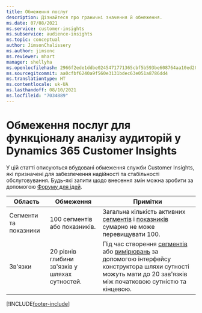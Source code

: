 ```yaml
---
title: Обмеження послуг
description: Дізнайтеся про граничні значення й обмеження.
ms.date: 07/08/2021
ms.service: customer-insights
ms.subservice: audience-insights
ms.topic: conceptual
author: JimsonChalissery
ms.author: jimsonc
ms.reviewer: mhart
manager: shellyha
ms.openlocfilehash: 2966f2ede1ddbe0245471771365cbf5b593be608764aa10ed28d962c52bb8067
ms.sourcegitcommit: aa0cfbf6240a9f560e3131bdec63e051a8786dd4
ms.translationtype: HT
ms.contentlocale: uk-UA
ms.lasthandoff: 08/10/2021
ms.locfileid: "7034889"
---
```

# <a name="service-limits-in-dynamics-365-customer-insights-audience-insights-capability"></a>Обмеження послуг для функціоналу аналізу аудиторій у Dynamics 365 Customer Insights

У цій статті описуються вбудовані обмеження служби Customer Insights, які призначені для забезпечення надійності та стабільності обслуговування. Будь-які запити щодо внесення змін можна зробити за допомогою [Форуму для ідей](https://go.microsoft.com/fwlink/?linkid=2074172). 
 
| Область  | Обмеження  | Примітки |
|-------------|---------------------------------------------------------------------|---------------------------------------------------------------------|
| Сегменти та показники | 100 сегментів або показників. | Загальна кількість активних [сегментів](segments.md) і [показників](measures.md) сумарно не може перевищувати 100.  |
| Зв'язки | 20 рівнів глибини зв'язків у шляхах сутностей. | Під час створення [сегментів](segments.md) або [вимірювань](measures.md) за допомогою інтерфейсу конструктора шляхи сутності можуть мати до 20 зав'язків між початковою сутністю та кінцевою.  |


[!INCLUDE[footer-include](../includes/footer-banner.md)]
